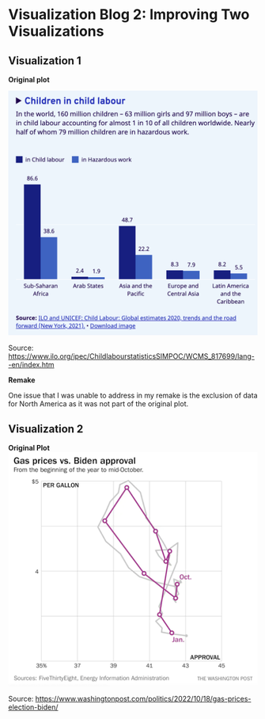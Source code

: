 # Visualization Blog 2: Improving Two Visualizations

## Visualization 1
**Original plot**

![alt text](https://github.com/pazbaum/data_viz_390/blob/main/child_labor.png)

Source: https://www.ilo.org/ipec/ChildlabourstatisticsSIMPOC/WCMS_817699/lang--en/index.htm

**Remake**


One issue that I was unable to address in my remake is the exclusion of data for North America as it was not part of the original plot.

## Visualization 2

**Original Plot**
![alt text](https://github.com/pazbaum/data_viz_390/blob/main/biden_approval_gas_prices.png)

Source: https://www.washingtonpost.com/politics/2022/10/18/gas-prices-election-biden/
